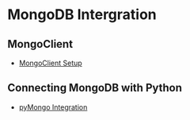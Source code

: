 # MongoDB Intergration

## MongoClient

- [MongoClient Setup](mongosetup.md)

## Connecting MongoDB with Python

- [pyMongo Integration](pyMongoOverview.ipynb)





